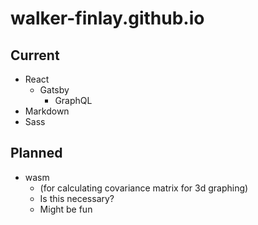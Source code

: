 # walker-finlay.github.io
## Current
- React
    - Gatsby
        - GraphQL
- Markdown
- Sass

## Planned
- wasm 
    - (for calculating covariance matrix for 3d graphing)
    - Is this necessary?
    - Might be fun